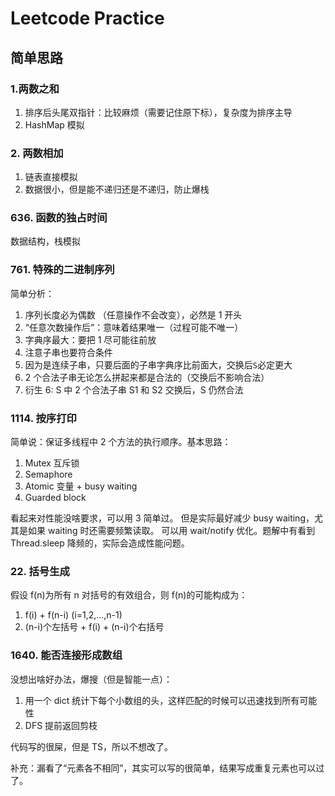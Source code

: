 # Leetcode Practice

## 简单思路

### 1.两数之和

1. 排序后头尾双指针：比较麻烦（需要记住原下标），复杂度为排序主导
2. HashMap 模拟

### 2. 两数相加

1. 链表直接模拟
2. 数据很小，但是能不递归还是不递归，防止爆栈

### 636. 函数的独占时间

数据结构，栈模拟

### 761. 特殊的二进制序列

简单分析：

1. 序列长度必为偶数 （任意操作不会改变），必然是 1 开头
2. “任意次数操作后”：意味着结果唯一（过程可能不唯一）
3. 字典序最大：要把 1 尽可能往前放
4. 注意子串也要符合条件
5. 因为是连续子串，只要后面的子串字典序比前面大，交换后`S`必定更大
6. 2 个合法子串无论怎么拼起来都是合法的（交换后不影响合法）
7. 衍生 6: S 中 2 个合法子串 S1 和 S2 交换后，S 仍然合法

### 1114. 按序打印

简单说：保证多线程中 2 个方法的执行顺序。基本思路：

1. Mutex 互斥锁
2. Semaphore
3. Atomic 变量 + busy waiting
4. Guarded block

看起来对性能没啥要求，可以用 3 简单过。
但是实际最好减少 busy waiting，尤其是如果 waiting 时还需要频繁读取。
可以用 wait/notify 优化。题解中有看到 Thread.sleep 降频的，实际会造成性能问题。

### 22. 括号生成

假设 f(n)为所有 n 对括号的有效组合，则 f(n)的可能构成为：

1. f(i) + f(n-i) (i=1,2,...,n-1)
2. (n-i)个左括号 + f(i) + (n-i)个右括号

### 1640. 能否连接形成数组

没想出啥好办法，爆搜（但是智能一点）：

1. 用一个 dict 统计下每个小数组的头，这样匹配的时候可以迅速找到所有可能性
2. DFS 提前返回剪枝

代码写的很屎，但是 TS，所以不想改了。

补充：漏看了“元素各不相同”，其实可以写的很简单，结果写成重复元素也可以过了。
